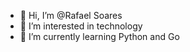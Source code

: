 - 👋 Hi, I’m @Rafael Soares
- 👀 I’m interested in technology
- 🌱 I’m currently learning Python and Go


<!---
R1F131/R1F131 is a ✨ special ✨ repository because its `README.md` (this file) appears on your GitHub profile.
You can click the Preview link to take a look at your changes.
--->
